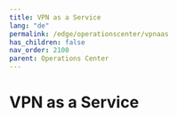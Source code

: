 ```yaml
---
title: VPN as a Service
lang: "de"
permalink: /edge/operationscenter/vpnaas
has_children: false
nav_order: 2100
parent: Operations Center
---
```


# VPN as a Service
